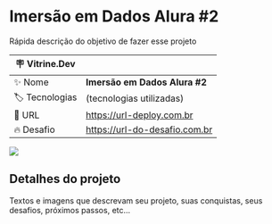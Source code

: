 # Imersão em Dados Alura #2

Rápida descrição do objetivo de fazer esse projeto

| :placard: Vitrine.Dev |     |
| -------------  | --- |
| :sparkles: Nome        | **Imersão em Dados Alura #2**
| :label: Tecnologias |  (tecnologias utilizadas)
| :rocket: URL         | https://url-deploy.com.br
| :fire: Desafio     | https://url-do-desafio.com.br

<!-- Inserir imagem com a #vitrinedev ao final do link -->
![](https://cdn.pixabay.com/photo/2018/01/17/20/22/analytics-3088958__340.jpg#vitrinedev)

## Detalhes do projeto

Textos e imagens que descrevam seu projeto, suas conquistas, seus desafios, próximos passos, etc...
